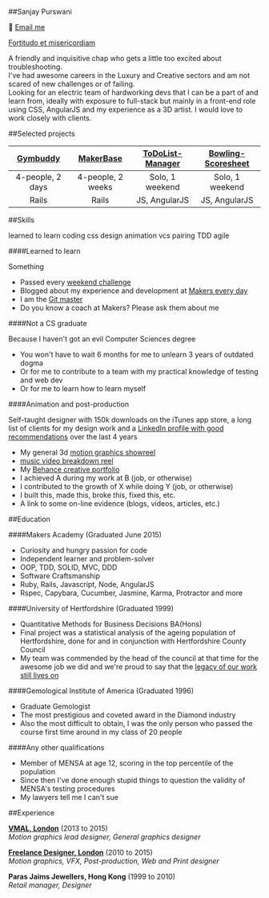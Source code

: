 ##Sanjay Purswani

:email: [Email me](mailto:sanjsanj@hotmail.com)

[Fortitudo et misericordiam](https://translate.google.co.uk/?ie=UTF-8&hl=en&client=tw-ob#en/la/Strength%20and%20kindness)

A friendly and inquisitive chap who gets a little too excited about troubleshooting.  
I've had awesome careers in the Luxury and Creative sectors and am not scared of new challenges or of failing.  
Looking for an electric team of hardworking devs that I can be a part of and learn from, ideally with exposure to full-stack but mainly in a front-end role using CSS, AngularJS and my experience as a 3D artist.  I would love to work closely with clients.

##Selected projects

| [Gymbuddy](https://github.com/sanjsanj/gymbuddy#gym-buddy---a-listings-and-contact-website) | [MakerBase](https://github.com/Makerbase/makerbase#makerbase) | [ToDoList-Manager](https://github.com/sanjsanj/todo_challenge#todolist-manager) | [Bowling-Scoresheet](https://github.com/sanjsanj/bowling-challenge#bowling-challenge) |
| :---: | :---: | :---: | :---: |
| 4-people, 2 days | 4-people, 2 weeks | Solo, 1 weekend | Solo, 1 weekend |
| Rails | Rails | JS, AngularJS | JS, AngularJS |


##Skills

learned to learn
coding
css
design
animation
vcs
pairing
TDD
agile

####Learned to learn

Something

- Passed every [weekend challenge]()  
- Blogged about my experience and development at [Makers every day](http://sanjsanj.github.io)  
- I am the [Git master](http://www.github.com/sanjsanj)  
- Do you know a coach at Makers?  Please ask them about me

####Not a CS graduate

Because I haven't got an evil Computer Sciences degree

- You won't have to wait 6 months for me to unlearn 3 years of outdated dogma  
- Or for me to contribute to a team with my practical knowledge of testing and web dev  
- Or for me to learn how to learn myself

####Animation and post-production

Self-taught designer with 150k downloads on the iTunes app store, a long list of clients for my design work and a [LinkedIn profile with good recommendations](https://www.linkedin.com/in/sanjaypurswani#recommendations) over the last 4 years

- My general 3d [motion graphics showreel](http://www.designsanj.com)  
- [music video breakdown reel](https://vimeo.com/119332812?from=outro-embed)  
- My [Behance creative portfolio](https://www.behance.net/designsanj)  
- I achieved A during my work at B (job, or otherwise)
- I contributed to the growth of X while doing Y (job, or otherwise)
- I built this, made this, broke this, fixed this, etc.
- A link to some on-line evidence (blogs, videos, articles, etc.)

##Education

####Makers Academy (Graduated June 2015)

- Curiosity and hungry passion for code
- Independent learner and problem-solver
- OOP, TDD, SOLID, MVC, DDD
- Software Craftsmanship
- Ruby, Rails, Javascript, Node, AngularJS
- Rspec, Capybara, Cucumber, Jasmine, Karma, Protractor and more

####University of Hertfordshire (Graduated 1999)

- Quantitative Methods for Business Decisions BA(Hons)  
- Final project was a statistical analysis of the ageing population of Hertfordshire, done for and in conjunction with Hertfordshire County Council  
- My team was commended by the head of the council at that time for the awesome job we did and we're proud to say that the [legacy of our work still lives on](http://www.hertsdirect.org/docs/pdf/a/aws.pdf)

####Gemological Institute of America  (Graduated 1996)

- Graduate Gemologist  
- The most prestigious and coveted award in the Diamond industry  
- Also the most difficult to obtain, I was the only person who passed the course first time around in my class of 20 people

####Any other qualifications

- Member of MENSA at age 12, scoring in the top percentile of the population  
- Since then I've done enough stupid things to question the validity of MENSA's testing procedures  
- My lawyers tell me I can't sue

##Experience

**[VMAL, London](http://vmal.co.uk/)** (2013 to 2015)  
*Motion graphics lead designer, General graphics designer*

**[Freelance Designer, London](http://www.designsanj.com)** (2010 to 2015)  
*Motion graphics, VFX, Post-production, Web and Print designer*

**Paras Jaims Jewellers, Hong Kong** (1999 to 2010)  
*Retail manager, Designer*
